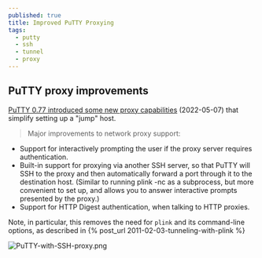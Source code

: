 ```yaml
---
published: true
title: Improved PuTTY Proxying
tags:
  - putty
  - ssh
  - tunnel
  - proxy
---
```

## PuTTY proxy improvements

[PuTTY 0.77 introduced some new proxy capabilities](https://www.chiark.greenend.org.uk/~sgtatham/putty/changes.html) (2022-05-07) that simplify setting up a "jump" host. 

> Major improvements to network proxy support:
- Support for interactively prompting the user if the proxy server requires authentication.
- Built-in support for proxying via another SSH server, so that PuTTY will SSH to the proxy and then automatically forward a port through it to the destination host. (Similar to running plink -nc as a subprocess, but more convenient to set up, and allows you to answer interactive prompts presented by the proxy.)
- Support for HTTP Digest authentication, when talking to HTTP proxies.

Note, in particular, this removes the need for `plink` and its command-line options, as described in {% post_url 2011-02-03-tunneling-with-plink %}

![PuTTY-with-SSH-proxy.png]({{site.baseurl}}/assets/PuTTY-with-SSH-proxy.png)
